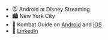 - 🐭 Android at Disney Streaming
- 🏙️ New York City
- 👊 Kombat Guide on [Android](https://play.google.com/store/apps/details?id=com.kombatguide.greeninjalabs.kombat_guide&hl=en) and [iOS](https://apps.apple.com/us/app/kombat-guide/id1473898049)
- 🔗 [LinkedIn](https://www.linkedin.com/in/taylor-case/)
